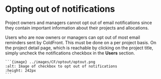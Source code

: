 # Opting out of notifications

Project owners and managers cannot opt out of email notifications since they contain important
information about their projects and allocations.

Users who are now owners or managers can opt out of most email reminders sent by ColdFront.
This must be done on a per project basis. On the project detail page, which is reachable
by clicking on the project title, simply uncheck the notifications checkbox in the **Users** section.

    ```{image} ../images/CF/optout/optout.png
    :alt: Image of checkbox to opt out of notifications
    :height: 242px
    ```